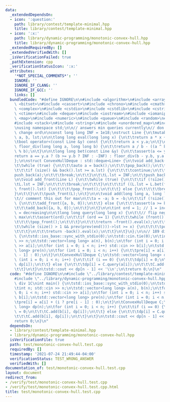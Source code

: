 ```yaml
---
data:
  _extendedDependsOn:
  - icon: ':question:'
    path: library/contest/template-minimal.hpp
    title: library/contest/template-minimal.hpp
  - icon: ':x:'
    path: library/dynamic-programming/monotonic-convex-hull.hpp
    title: library/dynamic-programming/monotonic-convex-hull.hpp
  _extendedRequiredBy: []
  _extendedVerifiedWith: []
  _isVerificationFailed: true
  _pathExtension: cpp
  _verificationStatusIcon: ':x:'
  attributes:
    '*NOT_SPECIAL_COMMENTS*': ''
    IGNORE: ''
    IGNORE_IF_CLANG: ''
    IGNORE_IF_GCC: ''
    links: []
  bundledCode: "#define IGNORE\n\n#include <algorithm>\n#include <array>\n#include\
    \ <bitset>\n#include <cassert>\n#include <chrono>\n#include <cmath>\n#include\
    \ <complex>\n#include <cstdio>\n#include <cstdlib>\n#include <cstring>\n#include\
    \ <ctime>\n#include <deque>\n#include <iostream>\n#include <iomanip>\n#include\
    \ <map>\n#include <numeric>\n#include <queue>\n#include <random>\n#include <set>\n\
    #include <stack>\n#include <string>\n#include <unordered_map>\n#include <vector>\n\
    \nusing namespace std;\n\n// answers min queries currently\n// don't forget to\
    \ change ord\n\nconst long long INF = 1e18;\nstruct Line {\n\tmutable long long\
    \ a, b, lst;\n\n\tlong long eval(long long x) {\n\t\treturn a * x + b;\n\t}\n\n\
    \tbool operator<(const Line &y) const {\n\t\treturn a < y.a;\n\t}\n\n\tlong long\
    \ floor_div(long long a, long long b) {\n\t\treturn a / b - ((a ^ b) < 0 && a\
    \ % b);\n\t}\n\n\tlong long bet(const Line &y) {\n\t\tassert(a <= y.a);\n\t\t\
    return a == y.a ? (b >= y.b ? INF : -INF) : floor_div(b - y.b, y.a - a);\n\t}\n\
    };\n\nstruct ConvexHullDeque : std::deque<Line> {\n\tvoid add_back(Line L) {\n\
    \t\twhile (true) {\n\t\t\tauto a = back();\n\t\t\tpop_back();\n\t\t\ta.lst = a.bet(L);\n\
    \t\t\tif (size() && back().lst >= a.lst) {\n\t\t\t\tcontinue;\n\t\t\t}\n\t\t\t\
    push_back(a);\n\t\t\tbreak;\n\t\t}\n\t\tL.lst = INF;\n\t\tpush_back(L);\n\t}\n\
    \n\tvoid add_front(Line L) {\n\t\twhile (true) {\n\t\t\tif (!size()) {\n\t\t\t\
    \tL.lst = INF;\n\t\t\t\tbreak;\n\t\t\t}\n\t\t\tif ((L.lst = L.bet(front())) >=\
    \ front().lst) {\n\t\t\t\tpop_front();\n\t\t\t} else {\n\t\t\t\tbreak;\n\t\t\t\
    }\n\t\t}\n\t\tpush_front(L);\n\t}\n\n\tvoid add(long long a, long long b) {\n\t\
    \t// comment this out for max\n\t\ta = -a; b = -b;\n\t\tif (!size() || a <= front().a)\
    \ {\n\t\t\tadd_front({a, b, 0});\n\t\t} else {\n\t\t\tassert(a >= back().a);\n\
    \t\t\tadd_back({a, b, 0});\n\t\t}\n\t}\n\n\tint ord = 1; // 1 = increasing, -1\
    \ = decreasing\n\n\tlong long query(long long x) {\n\t\t// flip negatives for\
    \ max\n\t\tassert(ord);\n\t\tif (ord == 1) {\n\t\t\twhile (front().lst < x) {\n\
    \t\t\t\tpop_front();\n\t\t\t}\n\t\t\treturn -front().eval(x);\n\t\t} else {\n\t\
    \t\twhile (size() > 1 && prev(prev(end()))->lst >= x) {\n\t\t\t\tpop_back();\n\
    \t\t\t}\n\t\t\treturn -back().eval(x);\n\t\t}\n\t}\n};\n\n// 189 div 1C\nint main()\
    \ {\n\tstd::ios_base::sync_with_stdio(0);\n\tstd::cin.tie(0);\n\tint n; std::cin\
    \ >> n;\n\tstd::vector<long long> a(n), b(n);\n\tfor (int i = 0; i < n; i++) std::cin\
    \ >> a[i];\n\tfor (int i = 0; i < n; i++) std::cin >> b[i];\n\tstd::vector<long\
    \ long> pre(n);\n\tfor (int i = 0; i < n; i++) {\n\t\tpre[i] = a[i] + (i ? pre[i\
    \ - 1] : 0);\n\t}\n\tConvexHullDeque C;\n\tstd::vector<long long> dp(n);\n\tfor\
    \ (int i = 0; i < n; i++) {\n\t\tif (i == 0) {\n\t\t\tdp[i] = 0;\n\t\t\tC.add(b[i],\
    \ dp[i]);\n\t\t} else {\n\t\t\tdp[i] = C.query(a[i]);\n\t\t\tC.add(b[i], dp[i]);\n\
    \t\t}\n\t}\n\tstd::cout << dp[n - 1] << '\\n';\n\treturn 0;\n}\n"
  code: "#define IGNORE\n\n#include \"../library/contest/template-minimal.hpp\"\n\
    #include \"../library/dynamic-programming/monotonic-convex-hull.hpp\"\n\n// 189\
    \ div 1C\nint main() {\n\tstd::ios_base::sync_with_stdio(0);\n\tstd::cin.tie(0);\n\
    \tint n; std::cin >> n;\n\tstd::vector<long long> a(n), b(n);\n\tfor (int i =\
    \ 0; i < n; i++) std::cin >> a[i];\n\tfor (int i = 0; i < n; i++) std::cin >>\
    \ b[i];\n\tstd::vector<long long> pre(n);\n\tfor (int i = 0; i < n; i++) {\n\t\
    \tpre[i] = a[i] + (i ? pre[i - 1] : 0);\n\t}\n\tConvexHullDeque C;\n\tstd::vector<long\
    \ long> dp(n);\n\tfor (int i = 0; i < n; i++) {\n\t\tif (i == 0) {\n\t\t\tdp[i]\
    \ = 0;\n\t\t\tC.add(b[i], dp[i]);\n\t\t} else {\n\t\t\tdp[i] = C.query(a[i]);\n\
    \t\t\tC.add(b[i], dp[i]);\n\t\t}\n\t}\n\tstd::cout << dp[n - 1] << '\\n';\n\t\
    return 0;\n}\n"
  dependsOn:
  - library/contest/template-minimal.hpp
  - library/dynamic-programming/monotonic-convex-hull.hpp
  isVerificationFile: true
  path: test/monotonic-convex-hull.test.cpp
  requiredBy: []
  timestamp: '2021-07-24 21:49:44-04:00'
  verificationStatus: TEST_WRONG_ANSWER
  verifiedWith: []
documentation_of: test/monotonic-convex-hull.test.cpp
layout: document
redirect_from:
- /verify/test/monotonic-convex-hull.test.cpp
- /verify/test/monotonic-convex-hull.test.cpp.html
title: test/monotonic-convex-hull.test.cpp
---
```

